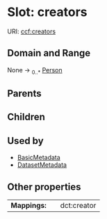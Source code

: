 
# Slot: creators




URI: [ccf:creators](http://purl.org/ccf/creators)


## Domain and Range

None &#8594;  <sub>0..\*</sub> [Person](Person.md)

## Parents


## Children


## Used by

 * [BasicMetadata](BasicMetadata.md)
 * [DatasetMetadata](DatasetMetadata.md)

## Other properties

|  |  |  |
| --- | --- | --- |
| **Mappings:** | | dct:creator |

